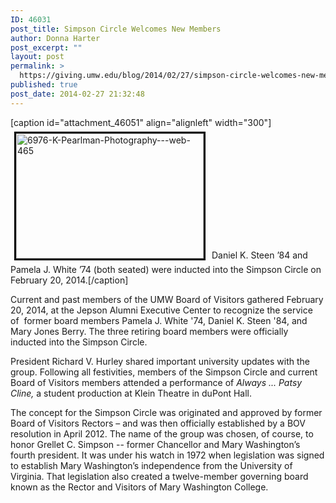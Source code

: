 ```yaml
---
ID: 46031
post_title: Simpson Circle Welcomes New Members
author: Donna Harter
post_excerpt: ""
layout: post
permalink: >
  https://giving.umw.edu/blog/2014/02/27/simpson-circle-welcomes-new-members/
published: true
post_date: 2014-02-27 21:32:48
---
```

[caption id="attachment_46051" align="alignleft" width="300"]<a href="https://giving.umw.edu/wp-content/uploads/2014/02/6976-K-Pearlman-Photography-web-465.jpg"><img class="size-medium wp-image-46051" style="border: 3px solid black;margin: 6px" alt="6976-K-Pearlman-Photography---web-465" src="https://giving.umw.edu/wp-content/uploads/2014/02/6976-K-Pearlman-Photography-web-465-300x200.jpg" width="300" height="200" /></a> Daniel K. Steen ’84 and Pamela J. White ’74 (both seated) were inducted into the Simpson Circle on February 20, 2014.[/caption]

Current and past members of the UMW Board of Visitors gathered February 20, 2014, at the Jepson Alumni Executive Center to recognize the service of  former board members Pamela J. White '74, Daniel K. Steen '84, and Mary Jones Berry. The three retiring board members were officially inducted into the Simpson Circle.

President Richard V. Hurley shared important university updates with the group. Following all festivities, members of the Simpson Circle and current Board of Visitors members attended a performance of <em>Always ... Patsy Cline, </em>a student production at Klein Theatre in duPont Hall.

The concept for the Simpson Circle was originated and approved by former Board of Visitors Rectors – and was then officially established by a BOV resolution in April 2012. The name of the group was chosen, of course, to honor Grellet C. Simpson -- former Chancellor and Mary Washington’s fourth president. It was under his watch in 1972 when legislation was signed to establish Mary Washington’s independence from the University of Virginia. That legislation also created a twelve-member governing board known as the Rector and Visitors of Mary Washington College.